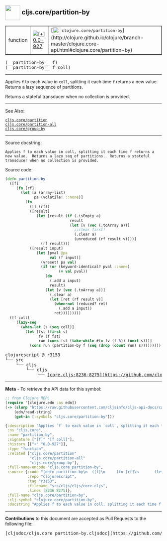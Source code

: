 ## <img width="48px" valign="middle" src="http://i.imgur.com/Hi20huC.png"> cljs.core/partition-by

 <table border="1">
<tr>

<td>function</td>
<td><a href="https://github.com/cljsinfo/cljs-api-docs/tree/0.0-927"><img valign="middle" alt="[+] 0.0-927" src="https://img.shields.io/badge/+-0.0--927-lightgrey.svg"></a> </td>
<td>
[<img height="24px" valign="middle" src="http://i.imgur.com/1GjPKvB.png"> <samp>clojure.core/partition-by</samp>](http://clojure.github.io/clojure/branch-master/clojure.core-api.html#clojure.core/partition-by)
</td>
</tr>
</table>

 <samp>
(__partition-by__ f)<br>
</samp>
 <samp>
(__partition-by__ f coll)<br>
</samp>

---

Applies `f` to each value in `coll`, splitting it each time `f` returns a new
value. Returns a lazy sequence of partitions.

Returns a stateful transducer when no collection is provided.

---


See Also:

[`cljs.core/partition`](cljs.core_partition.md)<br>
[`cljs.core/partition-all`](cljs.core_partition-all.md)<br>
[`cljs.core/group-by`](cljs.core_group-by.md)<br>

---

Source docstring:

```
Applies f to each value in coll, splitting it each time f returns a
new value.  Returns a lazy seq of partitions.  Returns a stateful
transducer when no collection is provided.
```

Source code:

```clj
(defn partition-by
  ([f]
     (fn [rf]
       (let [a (array-list)
             pa (volatile! ::none)]
         (fn
           ([] (rf))
           ([result]
              (let [result (if (.isEmpty a)
                             result
                             (let [v (vec (.toArray a))]
                               ;;clear first!
                               (.clear a)
                               (unreduced (rf result v))))]
                (rf result)))
           ([result input]
              (let [pval @pa
                    val (f input)]
                (vreset! pa val)
                (if (or (keyword-identical? pval ::none)
                        (= val pval))
                  (do
                    (.add a input)
                    result)
                  (let [v (vec (.toArray a))]
                    (.clear a)
                    (let [ret (rf result v)]
                      (when-not (reduced? ret)
                        (.add a input))
                      ret)))))))))
  ([f coll]
     (lazy-seq
       (when-let [s (seq coll)]
         (let [fst (first s)
               fv (f fst)
               run (cons fst (take-while #(= fv (f %)) (next s)))]
           (cons run (partition-by f (seq (drop (count run) s)))))))))
```

 <pre>
clojurescript @ r3153
└── src
    └── cljs
        └── cljs
            └── <ins>[core.cljs:8236-8275](https://github.com/clojure/clojurescript/blob/r3153/src/cljs/cljs/core.cljs#L8236-L8275)</ins>
</pre>


---

__Meta__ - To retrieve the API data for this symbol:

```clj
;; from Clojure REPL
(require '[clojure.edn :as edn])
(-> (slurp "https://raw.githubusercontent.com/cljsinfo/cljs-api-docs/catalog/cljs-api.edn")
    (edn/read-string)
    (get-in [:symbols "cljs.core/partition-by"]))
```

```clj
{:description "Applies `f` to each value in `coll`, splitting it each time `f` returns a new\nvalue. Returns a lazy sequence of partitions.\n\nReturns a stateful transducer when no collection is provided.",
 :ns "cljs.core",
 :name "partition-by",
 :signature ["[f]" "[f coll]"],
 :history [["+" "0.0-927"]],
 :type "function",
 :related ["cljs.core/partition"
           "cljs.core/partition-all"
           "cljs.core/group-by"],
 :full-name-encode "cljs.core_partition-by",
 :source {:code "(defn partition-by\n  ([f]\n     (fn [rf]\n       (let [a (array-list)\n             pa (volatile! ::none)]\n         (fn\n           ([] (rf))\n           ([result]\n              (let [result (if (.isEmpty a)\n                             result\n                             (let [v (vec (.toArray a))]\n                               ;;clear first!\n                               (.clear a)\n                               (unreduced (rf result v))))]\n                (rf result)))\n           ([result input]\n              (let [pval @pa\n                    val (f input)]\n                (vreset! pa val)\n                (if (or (keyword-identical? pval ::none)\n                        (= val pval))\n                  (do\n                    (.add a input)\n                    result)\n                  (let [v (vec (.toArray a))]\n                    (.clear a)\n                    (let [ret (rf result v)]\n                      (when-not (reduced? ret)\n                        (.add a input))\n                      ret)))))))))\n  ([f coll]\n     (lazy-seq\n       (when-let [s (seq coll)]\n         (let [fst (first s)\n               fv (f fst)\n               run (cons fst (take-while #(= fv (f %)) (next s)))]\n           (cons run (partition-by f (seq (drop (count run) s)))))))))",
          :repo "clojurescript",
          :tag "r3153",
          :filename "src/cljs/cljs/core.cljs",
          :lines [8236 8275]},
 :full-name "cljs.core/partition-by",
 :clj-symbol "clojure.core/partition-by",
 :docstring "Applies f to each value in coll, splitting it each time f returns a\nnew value.  Returns a lazy seq of partitions.  Returns a stateful\ntransducer when no collection is provided."}

```

---

__Contributions__ to this document are accepted as Pull Requests to the following file:

 <pre>
[cljsdoc/cljs.core_partition-by.cljsdoc](https://github.com/cljsinfo/cljs-api-docs/blob/master/cljsdoc/cljs.core_partition-by.cljsdoc)
</pre>

